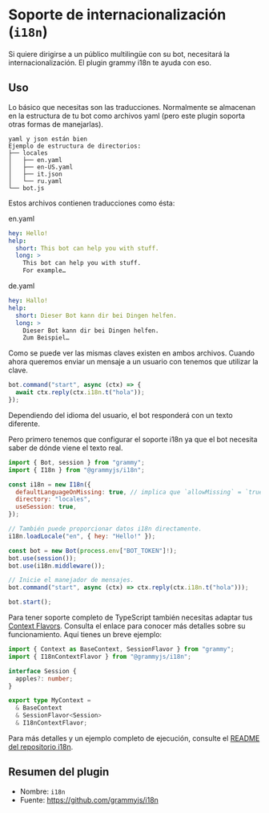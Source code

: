 # Soporte de internacionalización (`i18n`)

Si quiere dirigirse a un público multilingüe con su bot, necesitará la internacionalización.
El plugin grammy i18n te ayuda con eso.

## Uso

Lo básico que necesitas son las traducciones.
Normalmente se almacenan en la estructura de tu bot como archivos yaml (pero este plugin soporta otras formas de manejarlas).

```plaintext
yaml y json están bien
Ejemplo de estructura de directorios:
├── locales
│   ├── en.yaml
│   ├── en-US.yaml
│   ├── it.json
│   └── ru.yaml
└── bot.js
```

Estos archivos contienen traducciones como ésta:

en.yaml

```yaml
hey: Hello!
help:
  short: This bot can help you with stuff.
  long: >
    This bot can help you with stuff.
    For example…
```

de.yaml

```yaml
hey: Hallo!
help:
  short: Dieser Bot kann dir bei Dingen helfen.
  long: >
    Dieser Bot kann dir bei Dingen helfen.
    Zum Beispiel…
```

Como se puede ver las mismas claves existen en ambos archivos.
Cuando ahora queremos enviar un mensaje a un usuario con tenemos que utilizar la clave.

```ts
bot.command("start", async (ctx) => {
  await ctx.reply(ctx.i18n.t("hola"));
});
```

Dependiendo del idioma del usuario, el bot responderá con un texto diferente.

Pero primero tenemos que configurar el soporte i18n ya que el bot necesita saber de dónde viene el texto real.

```js
import { Bot, session } from "grammy";
import { I18n } from "@grammyjs/i18n";

const i18n = new I18n({
  defaultLanguageOnMissing: true, // implica que `allowMissing` = `true`
  directory: "locales",
  useSession: true,
});

// También puede proporcionar datos i18n directamente.
i18n.loadLocale("en", { hey: "Hello!" });

const bot = new Bot(process.env["BOT_TOKEN"]!);
bot.use(session());
bot.use(i18n.middleware());

// Inicie el manejador de mensajes.
bot.command("start", async (ctx) => ctx.reply(ctx.i18n.t("hola")));

bot.start();
```

Para tener soporte completo de TypeScript también necesitas adaptar tus [Context Flavors](/guide/context.md#context-flavors).
Consulta el enlace para conocer más detalles sobre su funcionamiento.
Aquí tienes un breve ejemplo:

```ts
import { Context as BaseContext, SessionFlavor } from "grammy";
import { I18nContextFlavor } from "@grammyjs/i18n";

interface Session {
  apples?: number;
}

export type MyContext =
  & BaseContext
  & SessionFlavor<Session>
  & I18nContextFlavor;
```

Para más detalles y un ejemplo completo de ejecución, consulte el [README del repositorio i18n](https://github.com/grammyjs/i18n#readme).

## Resumen del plugin

- Nombre: `i18n`
- Fuente: <https://github.com/grammyjs/i18n>
